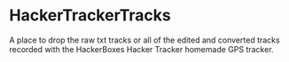 # HackerTrackerTracks
A place to drop the raw txt tracks or all of the edited and converted tracks recorded with the HackerBoxes Hacker Tracker homemade GPS tracker.
